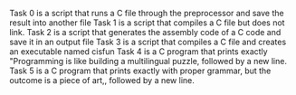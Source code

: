 Task 0 is a script that runs a C file through the preprocessor and save the result into another file
Task 1 is a script that compiles a C file but does not link.
Task 2 is a script that generates the assembly code of a C code and save it in an output file
Task 3 is a script that compiles a C file and creates an executable named cisfun
Task 4 is a C program that prints exactly "Programming is like building a multilingual puzzle, followed by a new line.
Task 5 is a C program that prints exactly with proper grammar, but the outcome is a piece of art,, followed by a new line.
